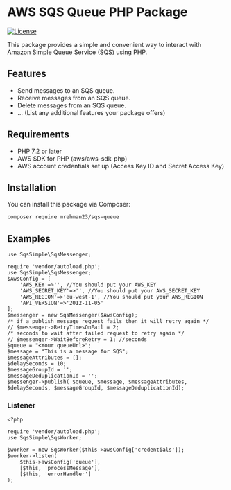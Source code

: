 # AWS SQS Queue PHP Package

[![License](https://img.shields.io/badge/license-MIT-blue.svg)](https://opensource.org/licenses/MIT)

This package provides a simple and convenient way to interact with Amazon Simple Queue Service (SQS) using PHP.

## Features

- Send messages to an SQS queue.
- Receive messages from an SQS queue.
- Delete messages from an SQS queue.
- ... (List any additional features your package offers)

## Requirements

- PHP 7.2 or later
- AWS SDK for PHP (aws/aws-sdk-php)
- AWS account credentials set up (Access Key ID and Secret Access Key)

## Installation

You can install this package via Composer:

```bash
composer require mrehman23/sqs-queue
```

## Examples
```
use SqsSimple\SqsMessenger;

require 'vendor/autoload.php';
use SqsSimple\SqsMessenger;
$AwsConfig = [
    'AWS_KEY'=>'', //You should put your AWS_KEY 
    'AWS_SECRET_KEY'=>'', //You should put your AWS_SECRET_KEY 
    'AWS_REGION'=>'eu-west-1', //You should put your AWS_REGION 
    'API_VERSION'=>'2012-11-05'
];
$messenger = new SqsMessenger($AwsConfig);
/* if a publish message request fails then it will retry again */
// $messenger->RetryTimesOnFail = 2;
/* seconds to wait after failed request to retry again */
// $messenger->WaitBeforeRetry = 1; //seconds
$queue = "<Your queueUrl>";
$message = "This is a message for SQS";
$messageAttributes = [];
$delaySeconds = 10;
$messageGroupId = '';
$messageDeduplicationId = '';
$messenger->publish( $queue, $message, $messageAttributes, $delaySeconds, $messageGroupId, $messageDeduplicationId);
```

### Listener
```
<?php

require 'vendor/autoload.php';
use SqsSimple\SqsWorker;

$worker = new SqsWorker($this->awsConfig['credentials']);
$worker->listen(
    $this->awsConfig['queue'],
    [$this, 'processMessage'],
    [$this, 'errorHandler']
);


